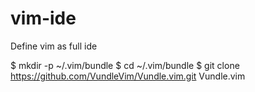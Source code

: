 # vim-ide
Define vim as full ide

$ mkdir -p ~/.vim/bundle
$ cd ~/.vim/bundle
$ git clone https://github.com/VundleVim/Vundle.vim.git Vundle.vim
